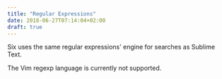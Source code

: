 ```yaml
---
title: "Regular Expressions"
date: 2018-06-27T07:14:04+02:00
draft: true
---
```


Six uses
the same regular expressions' engine for searches as Sublime Text.

The Vim regexp language is currently not supported.
